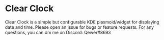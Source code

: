 # Clear Clock

Clear Clock is a simple but configurable KDE plasmoid/widget for displaying date and time.
Please open an issue for bugs or feature requests. For any questions, you can dm me on Discord: Qewer#8693
